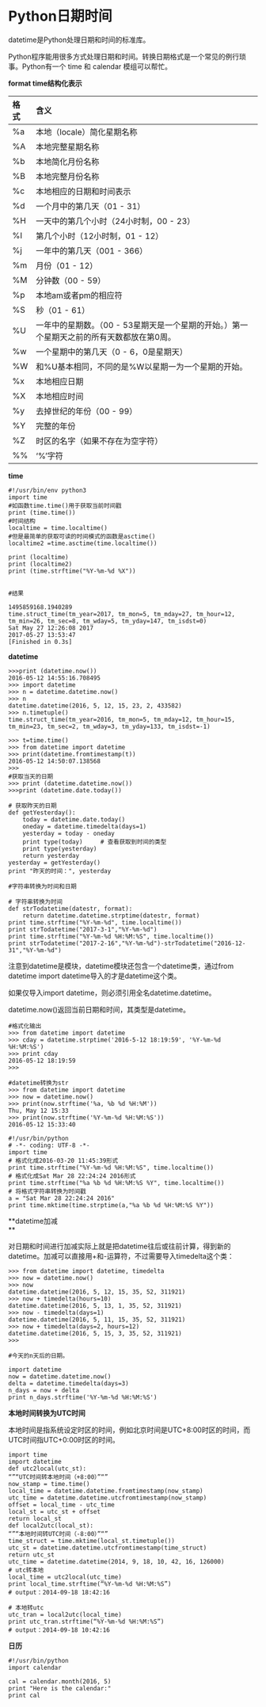 # Python日期时间

datetime是Python处理日期和时间的标准库。

Python程序能用很多方式处理日期和时间。转换日期格式是一个常见的例行琐事。Python有一个 time 和 calendar 模组可以帮忙。

**format time结构化表示**

| 格式 | **含义** |
| :--- | :--- |
| %a | 本地（locale）简化星期名称 |
| %A | 本地完整星期名称 |
| %b | 本地简化月份名称 |
| %B | 本地完整月份名称 |
| %c | 本地相应的日期和时间表示 |
| %d | 一个月中的第几天（01 - 31） |
| %H | 一天中的第几个小时（24小时制，00 - 23） |
| %I | 第几个小时（12小时制，01 - 12） |
| %j | 一年中的第几天（001 - 366） |
| %m | 月份（01 - 12） |
| %M | 分钟数（00 - 59） |
| %p | 本地am或者pm的相应符 |
| %S | 秒（01 - 61） |
| %U | 一年中的星期数。（00 - 53星期天是一个星期的开始。）第一个星期天之前的所有天数都放在第0周。 |
| %w | 一个星期中的第几天（0 - 6，0是星期天） |
| %W | 和%U基本相同，不同的是%W以星期一为一个星期的开始。 |
| %x | 本地相应日期 |
| %X | 本地相应时间 |
| %y | 去掉世纪的年份（00 - 99） |
| %Y | 完整的年份 |
| %Z | 时区的名字（如果不存在为空字符） |
| %% | ‘%’字符 |

**time**

```
#!/usr/bin/env python3
import time
#如函数time.time()用于获取当前时间戳
print (time.time())
#时间结构
localtime = time.localtime()
#但是最简单的获取可读的时间模式的函数是asctime()
localtime2 =time.asctime(time.localtime())

print (localtime)
print (localtime2)
print (time.strftime("%Y-%m-%d %X"))


#结果

1495859168.1940289
time.struct_time(tm_year=2017, tm_mon=5, tm_mday=27, tm_hour=12, tm_min=26, tm_sec=8, tm_wday=5, tm_yday=147, tm_isdst=0)
Sat May 27 12:26:08 2017
2017-05-27 13:53:47
[Finished in 0.3s]
```

**datetime**

```
>>>print (datetime.now())
2016-05-12 14:55:16.708495
>>> import datetime
>>> n = datetime.datetime.now()
>>> n
datetime.datetime(2016, 5, 12, 15, 23, 2, 433582)
>>> n.timetuple()
time.struct_time(tm_year=2016, tm_mon=5, tm_mday=12, tm_hour=15, tm_min=23, tm_sec=2, tm_wday=3, tm_yday=133, tm_isdst=-1)

>>> t=time.time()
>>> from datetime import datetime
>>> print(datetime.fromtimestamp(t))
2016-05-12 14:50:07.138568
>>>
#获取当天的日期
>>> print (datetime.datetime.now())
>>>print (datetime.date.today())

# 获取昨天的日期
def getYesterday():
    today = datetime.date.today()
    oneday = datetime.timedelta(days=1)
    yesterday = today - oneday
    print type(today)     # 查看获取到时间的类型
    print type(yesterday)
    return yesterday
yesterday = getYesterday()
print "昨天的时间：", yesterday

#字符串转换为时间和日期

# 字符串转换为时间
def strTodatetime(datestr, format):
    return datetime.datetime.strptime(datestr, format)
print time.strftime("%Y-%m-%d", time.localtime())
print strTodatetime("2017-3-1","%Y-%m-%d")
print time.strftime("%Y-%m-%d %H:%M:%S", time.localtime())
print strTodatetime("2017-2-16","%Y-%m-%d")-strTodatetime("2016-12-31","%Y-%m-%d")
```

注意到datetime是模块，datetime模块还包含一个datetime类，通过from datetime import datetime导入的才是datetime这个类。

如果仅导入import datetime，则必须引用全名datetime.datetime。

datetime.now\(\)返回当前日期和时间，其类型是datetime。

```
#格式化输出
>>> from datetime import datetime
>>> cday = datetime.strptime('2016-5-12 18:19:59', '%Y-%m-%d %H:%M:%S')
>>> print cday
2016-05-12 18:19:59
>>>

#datetime转换为str
>>> from datetime import datetime
>>> now = datetime.now()
>>> print(now.strftime('%a, %b %d %H:%M'))
Thu, May 12 15:33
>>> print(now.strftime('%Y-%m-%d %H:%M:%S'))
2016-05-12 15:33:40
```

```
#!/usr/bin/python
# -*- coding: UTF-8 -*-
import time
# 格式化成2016-03-20 11:45:39形式
print time.strftime("%Y-%m-%d %H:%M:%S", time.localtime())
# 格式化成Sat Mar 28 22:24:24 2016形式
print time.strftime("%a %b %d %H:%M:%S %Y", time.localtime())
# 将格式字符串转换为时间戳
a = "Sat Mar 28 22:24:24 2016"
print time.mktime(time.strptime(a,"%a %b %d %H:%M:%S %Y"))
```

**datetime加减                                  
**

对日期和时间进行加减实际上就是把datetime往后或往前计算，得到新的datetime。加减可以直接用+和-运算符，不过需要导入timedelta这个类：

```
>>> from datetime import datetime, timedelta
>>> now = datetime.now()
>>> now
datetime.datetime(2016, 5, 12, 15, 35, 52, 311921)
>>> now + timedelta(hours=10)
datetime.datetime(2016, 5, 13, 1, 35, 52, 311921)
>>> now - timedelta(days=1)
datetime.datetime(2016, 5, 11, 15, 35, 52, 311921)
>>> now + timedelta(days=2, hours=12)
datetime.datetime(2016, 5, 15, 3, 35, 52, 311921)
>>>
```

```
#今天的n天后的日期。

import datetime
now = datetime.datetime.now()
delta = datetime.timedelta(days=3)
n_days = now + delta
print n_days.strftime('%Y-%m-%d %H:%M:%S')  
```



**本地时间转换为UTC时间**

本地时间是指系统设定时区的时间，例如北京时间是UTC+8:00时区的时间，而UTC时间指UTC+0:00时区的时间。

```
import time
import datetime
def utc2local(utc_st):
“”“UTC时间转本地时间（+8:00）”“”
now_stamp = time.time()
local_time = datetime.datetime.fromtimestamp(now_stamp)
utc_time = datetime.datetime.utcfromtimestamp(now_stamp)
offset = local_time - utc_time
local_st = utc_st + offset
return local_st
def local2utc(local_st):
“”“本地时间转UTC时间（-8:00）”“”
time_struct = time.mktime(local_st.timetuple())
utc_st = datetime.datetime.utcfromtimestamp(time_struct)
return utc_st
utc_time = datetime.datetime(2014, 9, 18, 10, 42, 16, 126000)
# utc转本地
local_time = utc2local(utc_time)
print local_time.strftime(“%Y-%m-%d %H:%M:%S”)
# output：2014-09-18 18:42:16

# 本地转utc
utc_tran = local2utc(local_time)
print utc_tran.strftime(“%Y-%m-%d %H:%M:%S”)
# output：2014-09-18 10:42:16
```

**日历**

```
#!/usr/bin/python
import calendar

cal = calendar.month(2016, 5)
print "Here is the calendar:"
print cal
```



